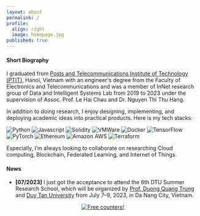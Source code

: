 ```yaml
---
layout: about
permalink: /
profile:
  align: right
  image: homepage.jpg
published: true
---
```


<!-- #### Research Agenda
As enhanced devices at the edge of the network exploit artificial intelligence, even novel computing challenges are raised. In my current research agenda, I investigate all aspects related to distributed intelligent systems for supporting cities and communities, with a strong focus on optimizing decentralized and self-organized infrastructures. My research finds application in several domains, among which smart city, mobility, healthcare, and cultural heritage. -->

#### Short Biography
I graduated from <a href="https://portal.ptit.edu.vn/eng/">Posts and Telecommunications Institute of Technology (PTIT)</a>, Hanoi, Vietnam with an engineer's degree from the Faculty of Electronics and Telecommunications and was a member of InNet research group of Data and Intelligent Systems Lab from 2019 to 2023 under the supervision of Assoc. Prof. Le Hai Chau and Dr. Nguyen Thi Thu Hang. 

In addition to doing research, I enjoy designing, implementing, and deploying academic ideas into practical products. Here is my tech stacks: 

![Python](https://img.shields.io/badge/python-3670A0?style=flat&logo=python&logoColor=ffdd54) ![Javascript](https://img.shields.io/badge/JavaScript-323330?style=flat&logo=javascript&logoColor=F7DF1E) ![Solidity](https://img.shields.io/badge/Solidity-e6e6e6?style=flat&logo=solidity&logoColor=black) ![VMWare](https://img.shields.io/badge/VMware-231f20?style=flat&logo=VMware&logoColor=white) ![Docker](https://img.shields.io/badge/Docker-2CA5E0?style=flat&logo=docker&logoColor=white) ![TensorFlow](https://img.shields.io/badge/TensorFlow-%23FF6F00.svg?style=flat&logo=TensorFlow&logoColor=white) ![PyTorch](https://img.shields.io/badge/PyTorch-%23EE4C2C.svg?style=flat&logo=PyTorch&logoColor=white) ![Ethereum](https://img.shields.io/badge/Ethereum-3C3C3D?style=flat&logo=Ethereum&logoColor=white) ![Amazon AWS](https://img.shields.io/badge/Amazon_AWS-FF9900?style=flat&logo=amazonaws&logoColor=white) ![Terraform](https://img.shields.io/badge/Terraform-7B42BC?style=flat&logo=terraform&logoColor=white)

Especially, I’m always looking to collaborate on researching Cloud computing, Blockchain, Federated Learning, and Internet of Things.

<!-- I am an assistant professor in the <a href="https://fcrlab.unime.it/">Future Computing Research Laboratory</a> at the Department of Mathematics, Computer Science, Physics and Hearth Sciences of the <a href="https://international.unime.it/">University of Messina</a>. I was research fellow in the same university and I earned my Ph.D. in the Department of Engineering at <a href="https://www.unirc.it/en/">University of Reggio Calabria</a> in May 2020 under the supervision of <a href="https://www.scopus.com/authid/detail.uri?authorId=12645423500">Massimo Villari</a>.

I led activities related to the technical area for the EU project "FLIWARE" and the Italian FISR "Re-functionalization of the Contemporary". From 2018 to 2020, I worked as software developer of <a href="https://humanizing.com/en/">Humanizing Technologies GmbH</a> in Vienna, one of the most appreciated suppliers of non-industrial robots and robot software worldwide. From 2020, I am an <a href="https://www.credly.com/badges/44cecf40-460e-4730-aa49-79733224134e/public_url">AWS Certified Cloud Practitioner</a>. From 2021, I am authorized to practice as Information Engineer (Italy, Section A).

I have been teacher of several subjects, among which Computer Networks and Algorithms, and teacher's guide of Bio-Inspired Artificial Intelligence. I am reviewer of respected Springer, IEEE and Elsevier Journals, coordinator of the University of Messina's node for the <a href="https://www.consorzio-cini.it/index.php/it/lab-infolife">CINI InfoLife</a> Laboratory, Associate Editor for <a href="https://www.frontiersin.org/journals/robotics-and-ai/sections/smart-sensor-networks-and-autonomy">Frontiers in Robotics and AI</a>, member of the <a href="http://www.ifiptc12.org/component/tags/tag/41-wg-12-9">IFIP Working Group 12.9 about Computational Intelligence</a>, co-chairs of IEEE Workshops (<a href="https://fcrlab.unime.it/calls/distinsys2022">DistInSys</a>, <a href="https://fcrlab.unime.it/calls/mriche2021">MrICHE</a>, and <a href="https://www.ai4health.icar.cnr.it/">AI4Health</a>) and co-author of more than 30 manuscripts. -->

#### News

- **[07/2023]** I just got the acceptance to attend the 6th DTU Summer Research School, which will be organized by <a href="https://scholar.google.com/citations?user=PwsDdmEAAAAJ&hl=vi">Prof. Duong Quang Trung</a> and <a href="https://duytan.edu.vn/">Duy Tan University</a> from July 7–9, 2023, in Da Nang City, Vietnam.  


<p style="text-align:center;">
<a href="http://s05.flagcounter.com/more/iQlX"><img src="https://s05.flagcounter.com/count/iQlX/bg_FFFFFF/txt_000000/border_CCCCCC/columns_8/maxflags_20/viewers_0/labels_1/pageviews_1/flags_0/percent_0/" alt="Free counters!" border="0"></a>
</p>
